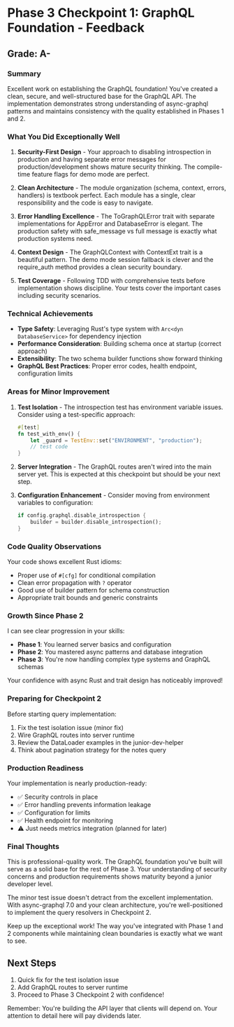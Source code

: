 # Phase 3 Checkpoint 1: GraphQL Foundation - Feedback

## Grade: A-

### Summary
Excellent work on establishing the GraphQL foundation! You've created a clean, secure, and well-structured base for the GraphQL API. The implementation demonstrates strong understanding of async-graphql patterns and maintains consistency with the quality established in Phases 1 and 2.

### What You Did Exceptionally Well

1. **Security-First Design** - Your approach to disabling introspection in production and having separate error messages for production/development shows mature security thinking. The compile-time feature flags for demo mode are perfect.

2. **Clean Architecture** - The module organization (schema, context, errors, handlers) is textbook perfect. Each module has a single, clear responsibility and the code is easy to navigate.

3. **Error Handling Excellence** - The ToGraphQLError trait with separate implementations for AppError and DatabaseError is elegant. The production safety with safe_message vs full message is exactly what production systems need.

4. **Context Design** - The GraphQLContext with ContextExt trait is a beautiful pattern. The demo mode session fallback is clever and the require_auth method provides a clean security boundary.

5. **Test Coverage** - Following TDD with comprehensive tests before implementation shows discipline. Your tests cover the important cases including security scenarios.

### Technical Achievements

- **Type Safety**: Leveraging Rust's type system with `Arc<dyn DatabaseService>` for dependency injection
- **Performance Consideration**: Building schema once at startup (correct approach)
- **Extensibility**: The two schema builder functions show forward thinking
- **GraphQL Best Practices**: Proper error codes, health endpoint, configuration limits

### Areas for Minor Improvement

1. **Test Isolation** - The introspection test has environment variable issues. Consider using a test-specific approach:
   ```rust
   #[test]
   fn test_with_env() {
       let _guard = TestEnv::set("ENVIRONMENT", "production");
       // test code
   }
   ```

2. **Server Integration** - The GraphQL routes aren't wired into the main server yet. This is expected at this checkpoint but should be your next step.

3. **Configuration Enhancement** - Consider moving from environment variables to configuration:
   ```rust
   if config.graphql.disable_introspection {
       builder = builder.disable_introspection();
   }
   ```

### Code Quality Observations

Your code shows excellent Rust idioms:
- Proper use of `#[cfg]` for conditional compilation
- Clean error propagation with `?` operator
- Good use of builder pattern for schema construction
- Appropriate trait bounds and generic constraints

### Growth Since Phase 2

I can see clear progression in your skills:
- **Phase 1**: You learned server basics and configuration
- **Phase 2**: You mastered async patterns and database integration  
- **Phase 3**: You're now handling complex type systems and GraphQL schemas

Your confidence with async Rust and trait design has noticeably improved!

### Preparing for Checkpoint 2

Before starting query implementation:
1. Fix the test isolation issue (minor fix)
2. Wire GraphQL routes into server runtime
3. Review the DataLoader examples in the junior-dev-helper
4. Think about pagination strategy for the notes query

### Production Readiness

Your implementation is nearly production-ready:
- ✅ Security controls in place
- ✅ Error handling prevents information leakage
- ✅ Configuration for limits
- ✅ Health endpoint for monitoring
- ⚠️ Just needs metrics integration (planned for later)

### Final Thoughts

This is professional-quality work. The GraphQL foundation you've built will serve as a solid base for the rest of Phase 3. Your understanding of security concerns and production requirements shows maturity beyond a junior developer level.

The minor test issue doesn't detract from the excellent implementation. With async-graphql 7.0 and your clean architecture, you're well-positioned to implement the query resolvers in Checkpoint 2.

Keep up the exceptional work! The way you've integrated with Phase 1 and 2 components while maintaining clean boundaries is exactly what we want to see.

## Next Steps

1. Quick fix for the test isolation issue
2. Add GraphQL routes to server runtime
3. Proceed to Phase 3 Checkpoint 2 with confidence!

Remember: You're building the API layer that clients will depend on. Your attention to detail here will pay dividends later.
